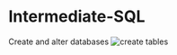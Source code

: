 # Intermediate-SQL
Create and alter databases
![create tables](https://github.com/Mikedweb/Intermediate-SQL/assets/42615032/3f4c0174-4820-45d3-8e7b-11bdfaa05afd)
